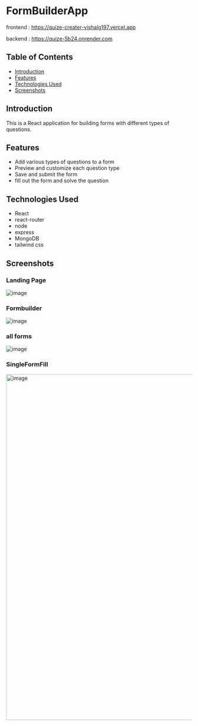 # FormBuilderApp
frontend : https://quize-creater-vishalg197.vercel.app

backend : https://quize-5b24.onrender.com

## Table of Contents

- [Introduction](#introduction)
- [Features](#features)
- [Technologies Used](#technologies-used)
- [Screenshots](#screenshots)

## Introduction

This is a React application for building forms with different types of questions.

## Features

- Add various types of questions to a form
- Preview and customize each question type
- Save and submit the form
- fill out the form and solve the question

## Technologies Used

- React
- react-router
- node
- express
- MongoDB
- tailwind css

## Screenshots

### Landing Page

![image](https://github.com/vishalG197/FormBuilderApp/assets/119415070/8294bf3f-3f9e-46e3-bdf5-c8f7e28cc28b)

### Formbuilder
![image](https://github.com/vishalG197/FormBuilderApp/assets/119415070/f2476a75-f5e3-4b8d-8243-3fec432479c0)

### all forms

![image](https://github.com/vishalG197/FormBuilderApp/assets/119415070/2812a39c-ba06-4b74-b2c0-3d49ee6bb447)

### SingleFormFill
<img width="938" alt="image" src="https://github.com/vishalG197/FormBuilderApp/assets/119415070/25572f01-1b8a-4590-8cc3-63c9cf73cf9a">




